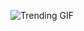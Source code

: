
<!-- GIF_SECTION -->
![Trending GIF](https://media1.giphy.com/media/v1.Y2lkPThiYjIxNzcyNjZ3ZDM3Z2p1aW91dzljYTRhbWZuMGxsYXZpaTB1ZjF5a3U4bzRxcCZlcD12MV9naWZzX3NlYXJjaCZjdD1n/KwMYzlxpfL3OZikB2Q/giphy.gif)
<!-- END_GIF_SECTION -->
